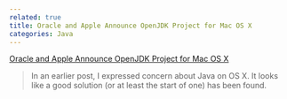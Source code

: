 ```yaml
---
related: true
title: Oracle and Apple Announce OpenJDK Project for Mac OS X
categories: Java
---
```

[Oracle and Apple Announce OpenJDK Project for Mac OS X][1]

> In an earlier post, I expressed concern about Java on OS X. It looks like
a good solution (or at least the start of one) has been found.

[1]: http://www.apple.com/pr/library/2010/11/12openjdk.html

